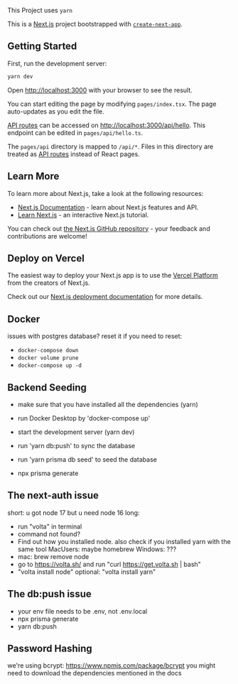 This Project uses `yarn`

This is a [Next.js](https://nextjs.org/) project bootstrapped with [`create-next-app`](https://github.com/vercel/next.js/tree/canary/packages/create-next-app).

## Getting Started

First, run the development server:

```bash
yarn dev
```

Open [http://localhost:3000](http://localhost:3000) with your browser to see the result.

You can start editing the page by modifying `pages/index.tsx`. The page auto-updates as you edit the file.

[API routes](https://nextjs.org/docs/api-routes/introduction) can be accessed on [http://localhost:3000/api/hello](http://localhost:3000/api/hello). This endpoint can be edited in `pages/api/hello.ts`.

The `pages/api` directory is mapped to `/api/*`. Files in this directory are treated as [API routes](https://nextjs.org/docs/api-routes/introduction) instead of React pages.

## Learn More

To learn more about Next.js, take a look at the following resources:

- [Next.js Documentation](https://nextjs.org/docs) - learn about Next.js features and API.
- [Learn Next.js](https://nextjs.org/learn) - an interactive Next.js tutorial.

You can check out [the Next.js GitHub repository](https://github.com/vercel/next.js/) - your feedback and contributions are welcome!

## Deploy on Vercel

The easiest way to deploy your Next.js app is to use the [Vercel Platform](https://vercel.com/new?utm_medium=default-template&filter=next.js&utm_source=create-next-app&utm_campaign=create-next-app-readme) from the creators of Next.js.

Check out our [Next.js deployment documentation](https://nextjs.org/docs/deployment) for more details.

## Docker

issues with postgres database? reset it
if you need to reset:

- `docker-compose down`
- `docker volume prune`
- `docker-compose up -d`

## Backend Seeding

- make sure that you have installed all the dependencies (yarn)
- run Docker Desktop by 'docker-compose up'
- start the development server (yarn dev)
- run 'yarn db:push' to sync the database
- run 'yarn prisma db seed' to seed the database

- npx prisma generate

## The next-auth issue

short: u got node 17 but u need node 16
long:

- run "volta" in terminal
- command not found?
- Find out how you installed node.
  also check if you installed yarn with the same tool
  MacUsers: maybe homebrew
  Windows: ???
- mac: brew remove node
- go to https://volta.sh/ and run "curl https://get.volta.sh | bash"
- "volta install node"
  optional: "volta install yarn"

## The db:push issue

- your env file needs to be .env, not .env.local
- npx prisma generate
- yarn db:push

## Password Hashing

we're using bcrypt: https://www.npmjs.com/package/bcrypt
you might need to download the dependencies mentioned in the docs
